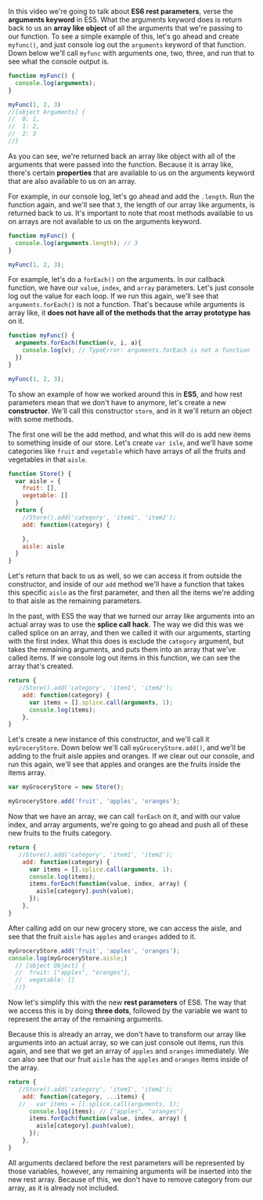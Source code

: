 In this video we're going to talk about **ES6 rest parameters**, verse the **arguments keyword** in ES5. What the arguments keyword does is return back to us an **array like object** of all the arguments that we're passing to our function. To see a simple example of this, let's go ahead and create `myfunc()`, and just console log out the `arguments` keyword of that function. Down below we'll call `myfunc` with arguments one, two, three, and run that to see what the console output is.
```javascript
function myFunc() {
  console.log(arguments);
}

myFunc(1, 2, 3)
//[object Arguments] {
//  0: 1,
//  1: 2,
//  2: 3
//}
```
As you can see, we're returned back an array like object with all of the arguments that were passed into the function. Because it is array like, there's certain **properties** that are available to us on the arguments keyword that are also available to us on an array.

For example, in our console log, let's go ahead and add the `.length`. Run the function again, and we'll see that `3`, the length of our array like arguments, is returned back to us. It's important to note that most methods available to us on arrays are not available to us on the arguments keyword.
```javascript
function myFunc() {
  console.log(arguments.length); // 3
}

myFunc(1, 2, 3);
```
For example, let's do a `forEach()` on the arguments. In our callback function, we have our `value`, `index`, and `array` parameters. Let's just console log out the value for each loop. If we run this again, we'll see that `arguments.forEach()` is not a function. That's because while arguments is array like, it **does not have all of the methods that the array prototype has** on it.
```javascript
function myFunc() {
  arguments.forEach(function(v, i, a){
    console.log(v); // TypeError: arguments.forEach is not a function
  })
}

myFunc(1, 2, 3);
```
To show an example of how we worked around this in **ES5**, and how rest parameters mean that we don't have to anymore, let's create a new **constructor**. We'll call this constructor `store`, and in it we'll return an object with some methods.

The first one will be the add method, and what this will do is add new items to something inside of our store. Let's create `var isle`, and we'll have some categories like `fruit` and `vegetable` which have arrays of all the fruits and vegetables in that `aisle`.
```javascript
function Store() {
  var aisle = {
    fruit: [],
    vegetable: []
  }
  return {
    //Store().add('category', 'item1', 'item2');
    add: function(category) {

    },
    aisle: aisle
  }
}
```
Let's return that back to us as well, so we can access it from outside the constructor, and inside of our `add` method we'll have a function that takes this specific `aisle` as the first parameter, and then all the items we're adding to that aisle as the remaining parameters.

In the past, with ES5 the way that we turned our array like arguments into an actual array was to use the **splice call hack**. The way we did this was we called splice on an array, and then we called it with our arguments, starting with the first index. What this does is exclude the `category` argument, but takes the remaining arguments, and puts them into an array that we've called items. If we console log out items in this function, we can see the array that's created.
```javascript
return {
   //Store().add('category', 'item1', 'item2');
    add: function(category) {
      var items = [].splice.call(arguments, 1);
      console.log(items);
    },
}
```
Let's create a new instance of this constructor, and we'll call it `myGroceryStore`. Down below we'll call `myGroceryStore.add()`, and we'll be adding to the fruit aisle apples and oranges. If we clear out our console, and run this again, we'll see that apples and oranges are the fruits inside the items array. 
```javascript
var myGroceryStore = new Store();

myGroceryStore.add('fruit', 'apples', 'oranges');
```
Now that we have an array, we can call `forEach` on it, and with our value index, and array arguments, we're going to go ahead and push all of these new fruits to the fruits category.
```javascript
return {
   //Store().add('category', 'item1', 'item2');
    add: function(category) {
      var items = [].splice.call(arguments, 1);
      console.log(items);
      items.forEach(function(value, index, array) {
        aisle[category].push(value);
      });
    },
}
```
After calling add on our new grocery store, we can access the aisle, and see that the fruit `aisle` has `apples` and `oranges` added to it. 
```javascript
myGroceryStore.add('fruit', 'apples', 'oranges');
console.log(myGroceryStore.aisle;)
  // [object Object] {
  //  fruit: ["apples", "oranges"],
  //  vegetable: []  
  //}
```
Now let's simplify this with the new **rest parameters** of ES6. The way that we access this is by doing **three dots**, followed by the variable we want to represent the array of the remaining arguments.

Because this is already an array, we don't have to transform our array like arguments into an actual array, so we can just console out items, run this again, and see that we get an array of `apples` and `oranges` immediately. We can also see that our fruit `aisle` has the `apples` and `oranges` items inside of the array.
```javascript
return {
   //Store().add('category', 'item1', 'item2');
    add: function(category, ...items) {
   //   var items = [].splice.call(arguments, 1);
      console.log(items); // ["apples", "oranges"]
      items.forEach(function(value, index, array) {
        aisle[category].push(value);
      });
    },
}
```
All arguments declared before the rest parameters will be represented by those variables, however, any remaining arguments will be inserted into the new rest array. Because of this, we don't have to remove category from our array, as it is already not included.